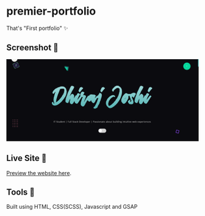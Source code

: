# premier-portfolio

That's "First portfolio"  ✨

## Screenshot 📸

![Israel Mitolu portfolio screenshot](./assets/img/seo-img.png)

## Live Site 🚀

[Preview the website here](https://dhiraj-joshi.netlify.app).

## Tools 🔨

Built using HTML, CSS(SCSS), Javascript and GSAP
